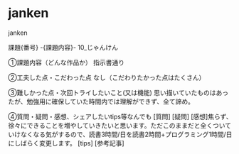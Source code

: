 # janken
janken

課題{番号} -{課題内容}-
10_じゃんけん

①課題内容（どんな作品か）
指示書通り

②工夫した点・こだわった点
なし（こだわりたかった点はたくさん）

③難しかった点・次回トライしたいこと(又は機能)
思い描いていたものはあったが、勉強用に確保していた時間内では理解ができず、全て諦め。

④質問・疑問・感想、シェアしたいtips等なんでも
[質問]
[疑問]
[感想]焦らず、徐々にできることを増やしていきたいと思います。ただこのままだと全くついていけなくなる気がするので、読書3時間/日を読書2時間+プログラミング1時間/日にしばらく変更します。
[tips]
[参考記事]
